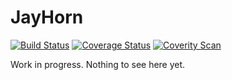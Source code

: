 # JayHorn

[![Build Status](https://travis-ci.org/jayhorn/jayhorn.svg)](https://travis-ci.org/jayhorn/jayhorn)
[![Coverage Status](https://coveralls.io/repos/jayhorn/jayhorn/badge.svg?branch=master&service=github)](https://coveralls.io/github/jayhorn/jayhorn?branch=master)
[![Coverity Scan](https://scan.coverity.com/projects/6013/badge.svg)](https://scan.coverity.com/projects/6013)


Work in progress. Nothing to see here yet.
